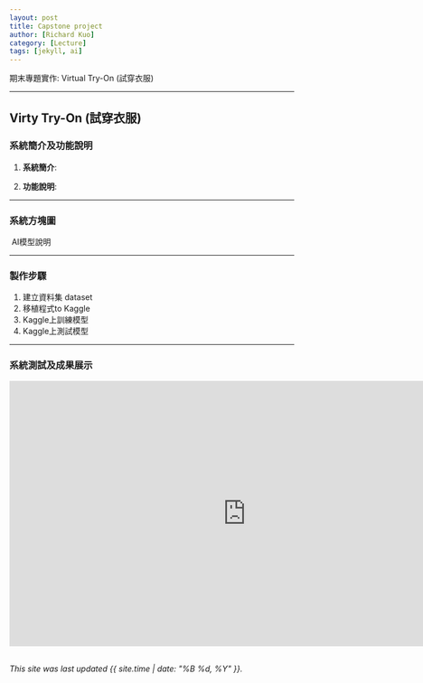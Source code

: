 ```yaml
---
layout: post
title: Capstone project
author: [Richard Kuo]
category: [Lecture]
tags: [jekyll, ai]
---
```


期末專題實作: Virtual Try-On (試穿衣服)

---
## Virty Try-On (試穿衣服)

### 系統簡介及功能說明

1. **系統簡介**:

2. **功能說明**:

---
### 系統方塊圖
![]()
AI模型說明

---
### 製作步驟

1. 建立資料集 dataset
2. 移植程式to Kaggle
3. Kaggle上訓練模型
4. Kaggle上測試模型

---
### 系統測試及成果展示
<iframe width="835" height="470" src="https://www.youtube.com/embed/DtzN5vtEgOk" title="RL-Robocar" frameborder="0" allow="accelerometer; autoplay; clipboard-write; encrypted-media; gyroscope; picture-in-picture" allowfullscreen></iframe>

<br>
<br>

*This site was last updated {{ site.time | date: "%B %d, %Y" }}.*

